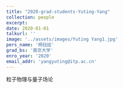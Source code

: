 ```yaml
---
title: "2020-grad-students-Yuting-Yang"
collection: people
excerpt: 
date: 2020-01-01
talkurl: ''
image: '../assets/images/Yuting Yang1.jpg'
pers_name: '杨钰廷'
grad_bs: '南京大学'
enro_year: '2020' 
email_addr: 'yangyuting@itp.ac.cn'
---
```



粒子物理与量子场论




